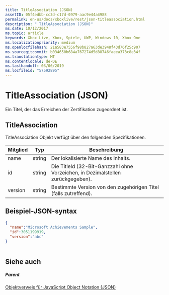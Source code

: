 ```yaml
---
title: TitleAssociation (JSON)
assetID: 05f4edbb-cc3d-c17d-0979-aac9e44a4988
permalink: en-us/docs/xboxlive/rest/json-titleassociation.html
description: " TitleAssociation (JSON)"
ms.date: 10/12/2017
ms.topic: article
keywords: Xbox Live, Xbox, Spiele, UWP, Windows 10, Xbox One
ms.localizationpriority: medium
ms.openlocfilehash: 21a583e7556f98b827a63de3948f43d76f25c907
ms.sourcegitcommit: b034650b684a767274d5d88746faeea373c8e34f
ms.translationtype: MT
ms.contentlocale: de-DE
ms.lasthandoff: 03/06/2019
ms.locfileid: "57592895"
---
```

# <a name="titleassociation-json"></a>TitleAssociation (JSON)
Ein Titel, der das Erreichen der Zertifikation zugeordnet ist. 
<a id="ID4EN"></a>

 
## <a name="titleassociation"></a>TitleAssociation
 
TitleAssociation Objekt verfügt über den folgenden Spezifikationen.
 
| Mitglied| Typ| Beschreibung| 
| --- | --- | --- | 
| name| string| Der lokalisierte Name des Inhalts.| 
| id| string| Die TitleId (32-Bit-Ganzzahl ohne Vorzeichen, in Dezimalstellen zurückgegeben).| 
| version| string| Bestimmte Version von den zugehörigen Titel (falls zutreffend).| 
  
<a id="ID4E4B"></a>

 
## <a name="sample-json-syntax"></a>Beispiel-JSON-syntax
 

```json
{
  "name":"Microsoft Achievements Sample",
  "id":3051199919,
  "version":"abc"
}
    
```

  
<a id="ID4EGC"></a>

 
## <a name="see-also"></a>Siehe auch
 
<a id="ID4EIC"></a>

 
##### <a name="parent"></a>Parent 

[Objektverweis für JavaScript Object Notation (JSON)](atoc-xboxlivews-reference-json.md)

   